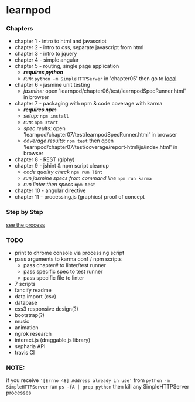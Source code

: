 # learnpod
### Chapters
+ chapter 1 - intro to html and javascript
+ chapter 2 - intro to css, separate javascript from html
+ chapter 3 - intro to jquery
+ chapter 4 - simple angular
+ chapter 5 - routing, single page application
  * **_requires python_**
  *  *run:* `python -m SimpleHTTPServer` in 'chapter05' then go to [local](http://127.0.0.1:8000/)
+ chapter 6 - jasmine unit testing
  * *jasmine:* open 'learnpod/chapter06/test/learnpodSpecRunner.html' in browser
+ chapter 7 - packaging with npm & code coverage with karma
  * **_requires npm_**
  * *setup:* `npm install`
  * *run:* `npm start`
  * *spec reults:* open 'learnpod/chapter07/test/learnpodSpecRunner.html' in browser
  * *coverage results:* `npm test` then open 'learnpod/chapter07/test/coverage/report-html/js/index.html' in browser
+ chapter 8 - REST (giphy)
+ chapter 9 - jshint & npm script cleanup
  * *code quality check* `npm run lint`
  * *run jasmine specs from command line* `npm run karma`
  * *run linter then specs* `npm test`
+ chapter 10 - angular directive
+ chapter 11 - processing.js (graphics) proof of concept

### Step by Step
[see the process](https://github.com/ntno/learnpod/commits/master "individual commits")

### TODO
+ print to chrome console via processing script
+ pass arguments to karma conf / npm scripts
  * pass chapter# to linter/test runner
  * pass specific spec to test runner
  * pass specific file to linter
+ 7 scripts
+ fancify readme
+ data import (csv)
+ database
+ css3 responsive design(?)
+ bootstrap(?)
+ music
+ animation
+ ngrok research
+ interact.js (draggable js library) 
+ sepharia API
+ travis CI

### NOTE:
if you receive `'[Errno 48] Address already in use'` from `python -m SimpleHTTPServer`
run `ps -fA | grep python` then kill any SimpleHTTPServer processes
